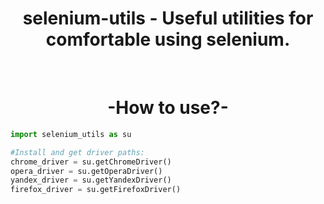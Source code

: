 <h1 align="center">selenium-utils - Useful utilities for comfortable using selenium.</h1>

<br>

<h1 align="center"> -How to use?- </h1>

```python
import selenium_utils as su

#Install and get driver paths:
chrome_driver = su.getChromeDriver()
opera_driver = su.getOperaDriver()
yandex_driver = su.getYandexDriver()
firefox_driver = su.getFirefoxDriver()
```